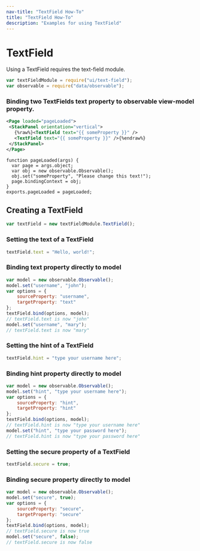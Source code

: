 ```yaml
---
nav-title: "TextField How-To"
title: "TextField How-To"
description: "Examples for using TextField"
---
```

# TextField
Using a TextField requires the text-field module.
``` JavaScript
var textFieldModule = require("ui/text-field");
var observable = require("data/observable");
```
### Binding two TextFields text property to observable view-model property.
```XML
<Page loaded="pageLoaded">
 <StackPanel orientation="vertical">
   {%raw%}<TextField text="{{ someProperty }}" />
   <TextField text="{{ someProperty }}" />{%endraw%}
 </StackPanel>
</Page>
```
```JS
function pageLoaded(args) {
  var page = args.object;
  var obj = new observable.Observable();
  obj.set("someProperty", "Please change this text!");
  page.bindingContext = obj;
}
exports.pageLoaded = pageLoaded;
```
## Creating a TextField
``` JavaScript
var textField = new textFieldModule.TextField();
```
### Setting the text of a TextField
``` JavaScript
textField.text = "Hello, world!";
```
### Binding text property directly to model
``` JavaScript
var model = new observable.Observable();
model.set("username", "john");
var options = {
    sourceProperty: "username",
    targetProperty: "text"
};
textField.bind(options, model);
// textField.text is now "john"
model.set("username", "mary");
// textField.text is now "mary"
```
### Setting the hint of a TextField
``` JavaScript
textField.hint = "type your username here";
```
### Binding hint property directly to model
``` JavaScript
var model = new observable.Observable();
model.set("hint", "type your username here");
var options = {
    sourceProperty: "hint",
    targetProperty: "hint"
};
textField.bind(options, model);
// textField.hint is now "type your username here"
model.set("hint", "type your password here");
// textField.hint is now "type your password here"
```
### Setting the secure property of a TextField
``` JavaScript
textField.secure = true;
```
### Binding secure property directly to model
``` JavaScript
var model = new observable.Observable();
model.set("secure", true);
var options = {
    sourceProperty: "secure",
    targetProperty: "secure"
};
textField.bind(options, model);
// textField.secure is now true
model.set("secure", false);
// textField.secure is now false
```
